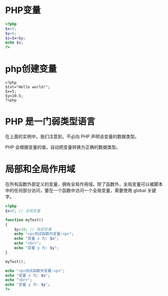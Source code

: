 # PHP变量
```php
<?php
$x=5;
$y=6;
$z=$x+$y;
echo $z;
?>
```
# php创建变量
```
<?php
$txt="Hello world!";
$x=5;
$y=10.5;
?>php
```

# PHP 是一门弱类型语言
在上面的实例中，我们注意到，不必向 PHP 声明该变量的数据类型。

PHP 会根据变量的值，自动把变量转换为正确的数据类型。

# 局部和全局作用域
在所有函数外部定义的变量，拥有全局作用域。除了函数外，全局变量可以被脚本中的任何部分访问，要在一个函数中访问一个全局变量，需要使用 global 关键字。

```php
<?php 
$x=5; // 全局变量 

function myTest() 
{ 
    $y=10; // 局部变量 
    echo "<p>测试函数内变量:<p>"; 
    echo "变量 x 为: $x"; 
    echo "<br>"; 
    echo "变量 y 为: $y"; 
}  

myTest(); 

echo "<p>测试函数外变量:<p>"; 
echo "变量 x 为: $x"; 
echo "<br>"; 
echo "变量 y 为: $y"; 
?>
```

